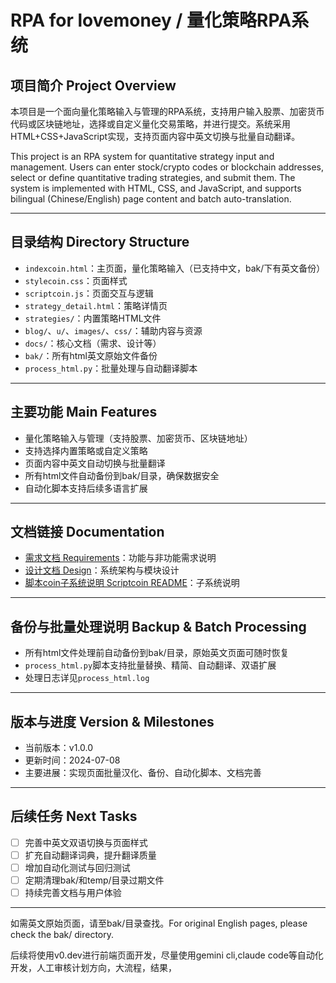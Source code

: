 # RPA for lovemoney / 量化策略RPA系统

## 项目简介 Project Overview

本项目是一个面向量化策略输入与管理的RPA系统，支持用户输入股票、加密货币代码或区块链地址，选择或自定义量化交易策略，并进行提交。系统采用HTML+CSS+JavaScript实现，支持页面内容中英文切换与批量自动翻译。

This project is an RPA system for quantitative strategy input and management. Users can enter stock/crypto codes or blockchain addresses, select or define quantitative trading strategies, and submit them. The system is implemented with HTML, CSS, and JavaScript, and supports bilingual (Chinese/English) page content and batch auto-translation.

---

## 目录结构 Directory Structure

- `indexcoin.html`：主页面，量化策略输入（已支持中文，bak/下有英文备份）
- `stylecoin.css`：页面样式
- `scriptcoin.js`：页面交互与逻辑
- `strategy_detail.html`：策略详情页
- `strategies/`：内置策略HTML文件
- `blog/`、`u/`、`images/`、`css/`：辅助内容与资源
- `docs/`：核心文档（需求、设计等）
- `bak/`：所有html英文原始文件备份
- `process_html.py`：批量处理与自动翻译脚本

---

## 主要功能 Main Features

- 量化策略输入与管理（支持股票、加密货币、区块链地址）
- 支持选择内置策略或自定义策略
- 页面内容中英文自动切换与批量翻译
- 所有html文件自动备份到bak/目录，确保数据安全
- 自动化脚本支持后续多语言扩展

---

## 文档链接 Documentation

- [需求文档 Requirements](docs/requirements.md)：功能与非功能需求说明
- [设计文档 Design](docs/design.md)：系统架构与模块设计
- [脚本coin子系统说明 Scriptcoin README](docs/scriptcoin_README.md)：子系统说明

---

## 备份与批量处理说明 Backup & Batch Processing

- 所有html文件处理前自动备份到bak/目录，原始英文页面可随时恢复
- `process_html.py`脚本支持批量替换、精简、自动翻译、双语扩展
- 处理日志详见`process_html.log`

---

## 版本与进度 Version & Milestones

- 当前版本：v1.0.0
- 更新时间：2024-07-08
- 主要进展：实现页面批量汉化、备份、自动化脚本、文档完善

---

## 后续任务 Next Tasks

- [ ] 完善中英文双语切换与页面样式
- [ ] 扩充自动翻译词典，提升翻译质量
- [ ] 增加自动化测试与回归测试
- [ ] 定期清理bak/和temp/目录过期文件
- [ ] 持续完善文档与用户体验

---

如需英文原始页面，请至bak/目录查找。For original English pages, please check the bak/ directory.

后续将使用v0.dev进行前端页面开发，尽量使用gemini cli,claude code等自动化开发，人工审核计划方向，大流程，结果，